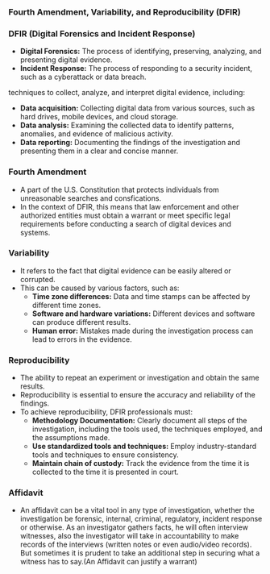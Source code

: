 ### Fourth Amendment, Variability, and Reproducibility (DFIR)

### DFIR (Digital Forensics and Incident Response)
* **Digital Forensics:** The process of identifying, preserving, analyzing, and presenting digital evidence.
* **Incident Response:** The process of responding to a security incident, such as a cyberattack or data breach.

techniques to collect, analyze, and interpret digital evidence, including:

* **Data acquisition:** Collecting digital data from various sources, such as hard drives, mobile devices, and cloud storage.
* **Data analysis:** Examining the collected data to identify patterns, anomalies, and evidence of malicious activity.
* **Data reporting:** Documenting the findings of the investigation and presenting them in a clear and concise manner.

### Fourth Amendment
* A part of the U.S. Constitution that protects individuals from unreasonable searches and consfications.
* In the context of DFIR, this means that law enforcement and other authorized entities must obtain a warrant or meet specific legal requirements before conducting a search of digital devices and systems.

### Variability
* It refers to the fact that digital evidence can be easily altered or corrupted.
* This can be caused by various factors, such as:
    * **Time zone differences:** Data and time stamps can be affected by different time zones.
    * **Software and hardware variations:** Different devices and software can produce different results.
    * **Human error:** Mistakes made during the investigation process can lead to errors in the evidence.

### Reproducibility
* The ability to repeat an experiment or investigation and obtain the same results.
* Reproducibility is essential to ensure the accuracy and reliability of the findings. 
* To achieve reproducibility, DFIR professionals must:
    * **Methodology Documentation:** Clearly document all steps of the investigation, including the tools used, the techniques employed, and the assumptions made.
    * **Use standardized tools and techniques:** Employ industry-standard tools and techniques to ensure consistency.
    * **Maintain chain of custody:** Track the evidence from the time it is collected to the time it is presented in court.
      
### Affidavit
- An affidavit can be a vital tool in any type of investigation, whether the investigation be forensic, internal, criminal, regulatory, incident response or otherwise. As an investigator gathers facts, he will often interview witnesses, also the investigator will take in accountability to make records of the interviews (written notes or even audio/video records). But sometimes it is prudent to take an additional step in securing what a witness has to say.(An Affidavit can justify a warrant)
